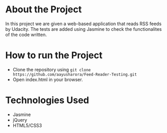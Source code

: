 # About the Project

In this project we are given a web-based application that reads RSS feeds by Udacity. The tests are added using Jasmine to check the functionalites of the code written.

# How to run the Project

- Clone the repository using `git clone https://github.com/aayusharora/Feed-Reader-Testing.git`
- Open index.html in your browser.

# Technologies Used

- Jasmine
- jQuery
- HTML5/CSS3